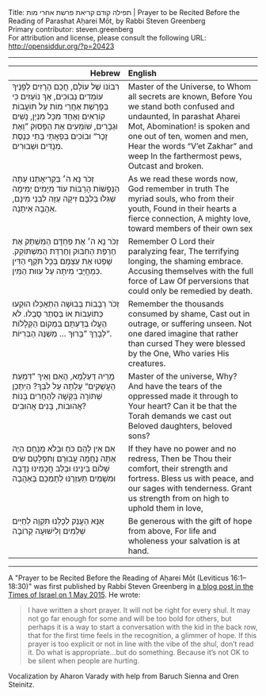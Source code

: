 <html>
<head></head>
<body>
Title: תפילה קודם קריאת פרשת אחרי מות | Prayer to be Recited Before the Reading of Parashat Aḥarei Mōt, by Rabbi Steven Greenberg<br />
Primary contributor: steven.greenberg<br />
For attribution and license, please consult the following URL: <a href="http://opensiddur.org/?p=20423">http://opensiddur.org/?p=20423</a>
<p />
<hr />

<table style="margin-left: auto;margin-right: auto;" class="draggable">
<thead><tr><th id="x" style="text-align: right;">Hebrew</th><th style="text-align: left;">English</th></tr></thead>
<tbody>
<tr><td style="vertical-align:top;" width="46%">
<div class="liturgy"><span lang="he">
רִבּוֹנוֹ שֶׁל עוֹלָם, חֲכַם הָרָזִים
לְפָנֶיךָ עוֹמְדִים נְבוּכִים, אַךְ נוֹעָזִים
כִּי בְּפָּרָשַׁת אַחֲרֵי מוֹת עַל תּוֹעֲבוֹת קוֹרְאִים
וְאֶחָד מִכָּל מִנְיַן, נָשִׁים וּגְבָרִים,
שׁוֹמְעִים אֶת הַפָּסוּק ”וְאֶת זָכָר“ וּבוֹכִים
בְּפַאֲתֵי בָּתֵי כְּנֶסֶת
מְנֻדִּים וּשְׁבוּרִים.
</span></div></td>
 
<td style="vertical-align:top;" width="53%">
<div class="english">
Master of the Universe, to Whom all secrets are known,
Before You we stand both confused and undaunted,
In parashat Aḥarei Mot, Abomination! is spoken
and one out of ten, women and men,
Hear the words “V’et Zakhar” and weep
In the farthermost pews,
Outcast and broken.
</div></td></tr>


<tr><td style="vertical-align:top;" width="46%">
<div class="liturgy"><span lang="he">
זְכֹר נָא ה׳ בְּקְרִיאָתֵנוּ עַתָּה
הַנְּפָשׁוֹת הָרַבּוֹת עוֹד מִיָּמִים יְמִימָה
שְׁגִּלּוּ בְּלִבָּם זִיקָה עַזָּה
לִבְנֵי מִינָם, אַהֲבָה אֵיתָנָה.
</span></div></td>
 
<td style="vertical-align:top;" width="53%">
<div class="english">
As we read these words now, God remember in truth
The myriad souls, who from their youth,
Found in their hearts a fierce connection,
A mighty love, toward members of their own sex
</div></td></tr>


<tr><td style="vertical-align:top;" width="46%">
<div class="liturgy"><span lang="he">
זְכֹר נָא ה׳ אֶת פַּחְדָּם הַמְּשַׁתֵּק
אֶת חֶרְפַּת הַחִבּוּק וְחֶרְדַּת הַמִּשְׁתּוֹקֵק.
שָׁפְטוּ אֶת עַצְמָם בְּכָל תֹּקֶף הַדִּין
כִּמְחֲיָּבֵי מִיתָה עַל עִווּת הַמִּין.
</span></div></td>
 
<td style="vertical-align:top;" width="53%">
<div class="english">
Remember O Lord their paralyzing fear,
The terrifying longing, the shaming embrace.
Accusing themselves with the full force of Law
Of perversions that could only be remedied by death.
</div></td></tr>


<tr><td style="vertical-align:top;" width="46%">
<div class="liturgy"><span lang="he">
זְכֹר רְבָבוֹת בְּבוּשָׁה הִתְאַכְּלוּ
הוּקְעוּ כְּתוֹעֵבוֹת אוֹ בְּסֵתֶר סָבְלוּ.
לֹא הֶעֱלוּ בְּדַעְתָּם בִּמְקוֹם הַקְּלָלוֹת
לְבָרֵךְ ”בָּרוּךְ … מְשַׁנֶּה הַבְּרִיּוֹת“.
</span></div></td>
 
<td style="vertical-align:top;" width="53%">
<div class="english">
Remember the thousands consumed by shame,
Cast out in outrage, or suffering unseen.
Not one dared imagine that rather than cursed
They were blessed by the One, Who varies His creatures.
</div></td></tr>


<tr><td style="vertical-align:top;" width="46%">
<div class="liturgy"><span lang="he">
מָרֵיהּ דְּעַלְמָא, הָאִם וְאֵיךְ
”דִּמְעַת הָעֲשֻׁקִים“ עָלְתָה עַל לִבְּךָ?
הַיִּתָּכֵן שְׁתּוֹרָה בִּקְּשָׁה לְהַחֲרִים
בָּנוֹת אֲהוּבוֹת, בָּנִים אֲהוּבִים?
</span></div></td>
 
<td style="vertical-align:top;" width="53%">
<div class="english">
Master of the universe, Why? And have
the tears of the oppressed made it through to Your heart?
Can it be that the Torah demands we cast out
Beloved daughters, beloved sons?
</div></td></tr>


<tr><td style="vertical-align:top;" width="46%">
<div class="liturgy"><span lang="he">
אִם אֵין לָהֶם כֹּחַ וּבְלֹא מְנַחֵם
הְיֶה אַתָּה נֶחָמָה עֲבוּרָם וְתִפְלָטֵם
שִׂים שָׁלוֹם בֵּינֵינוּ וּבְלֵב חֲכָמֵינוּ נְדָבָה
וּמִשָׁמַיִם תַּעַזְרֶנּוּ לְתָמְכָם בְּאַהֲבָה
</span></div></td>
 
<td style="vertical-align:top;" width="53%">
<div class="english">
If they have no power and no redress,
Then be Thou their comfort, their strength and fortress.
Bless us with peace, and our sages with tenderness.
Grant us strength from on high to uphold them in love,
</div></td></tr>


<tr><td style="vertical-align:top;" width="46%">
<div class="liturgy"><span lang="he">
אַנָּא הַעֲנֵק לְכֻלָּנוּ תִּקְוָה
לְחַיִּים שְׁלֵמִים וְלִישׁוּעָה קְרוֹבָה
</span></div></td>
 
<td style="vertical-align:top;" width="53%">
<div class="english">
Be generous with the gift of hope from above,
For life and wholeness your salvation is at hand.
</div></td></tr>
</tbody></table>

<hr />

A "Prayer to be Recited Before the Reading of Aḥarei Mōt (Leviticus 16:1–18:30)" was first published by Rabbi Steven Greenberg in <a href="http://blogs.timesofisrael.com/silence-is-not-ok-when-torah-is-painful/">a blog post in the Times of Israel on 1 May 2015</a>. He wrote:

<blockquote>I have written a short prayer. It will not be right for every shul. It may not go far enough for some and will be too bold for others, but perhaps it is a way to start a conversation with the kid in the back row, that for the first time feels in the recognition, a glimmer of hope. If this prayer is too explicit or not in line with the vibe of the shul, don’t read it. Do what is appropriate…but do something. Because it’s not OK to be silent when people are hurting.</blockquote>

Vocalization by Aharon Varady with help from Baruch Sienna and Oren Steinitz.
</body>
</html>
